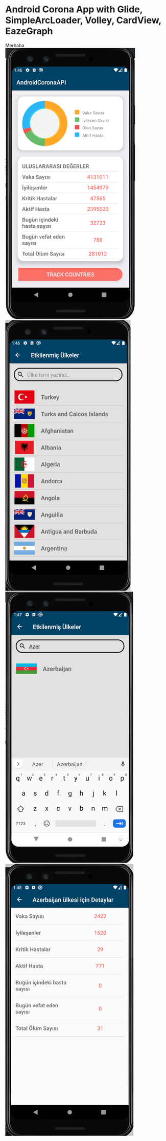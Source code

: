 # Android Corona App with Glide, SimpleArcLoader, Volley, CardView, EazeGraph

Merhaba
<br>
![img](https://github.com/oguncan/AndroidCoronaApp/blob/master/Corona01.png)
<br>
![img](https://github.com/oguncan/AndroidCoronaApp/blob/master/Corona02.png)
<br>
![img](https://github.com/oguncan/AndroidCoronaApp/blob/master/Corona03.png)
<br>
![img](https://github.com/oguncan/AndroidCoronaApp/blob/master/Corona04.png)
